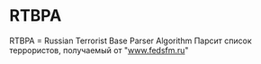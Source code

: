 # RTBPA
RTBPA = Russian Terrorist Base Parser Algorithm Парсит список террористов, получаемый от "www.fedsfm.ru"
